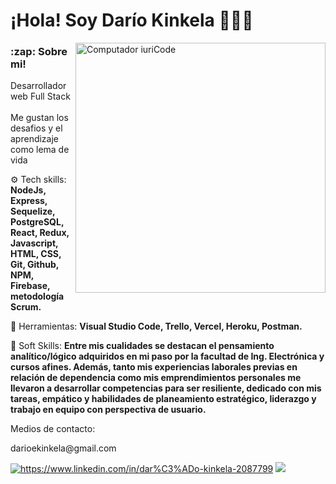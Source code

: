 <h1>¡Hola! Soy Darío Kinkela 👨🏻‍💻</h1>

<img src="https://raw.githubusercontent.com/MicaelliMedeiros/micaellimedeiros/master/image/computer-illustration.png" min-width="400px" max-width="400px" width="400px" align="right" margin="0 0 50px 0" alt="Computador iuriCode">

<h3>:zap: Sobre mi!</h3>
  
  <p align="left"> 
  Desarrollador web Full Stack <br/><br/>
  Me gustan los desafios y el aprendizaje como lema de vida
</p>

<p align="left">
  ⚙️ Tech skills: <strong>NodeJs, Express, Sequelize, PostgreSQL, React, Redux, Javascript, HTML, CSS, Git, Github, NPM, Firebase, metodología Scrum.</strong>
</p>


<p align="left">
  💼 Herramientas: <strong>Visual Studio Code, Trello, Vercel, Heroku, Postman.</strong>
</p>

<p align="left">
  🤝 Soft Skills: <strong>Entre mis cualidades se destacan el pensamiento analítico/lógico adquiridos en mi paso por la facultad de Ing. Electrónica y cursos afines. Además, tanto mis experiencias laborales previas en relación de dependencia como mis emprendimientos personales me llevaron a desarrollar competencias para ser resiliente, dedicado con mis tareas, empático y habilidades de planeamiento estratégico, liderazgo y trabajo en equipo con perspectiva de usuario.</strong>
</p>

<p align="left">
  Medios de contacto:
</p>

<p align="left">
  <p>darioekinkela@gmail.com</p>

  <a href="https://www.linkedin.com/in/dario-kinkela"  target="_BLANK" alt="Linkedin">
  <img src="https://img.shields.io/badge/-Linkedin-0e76a8?style=flat-square&logo=Linkedin&logoColor=white&link=LINK-DO-SEU-LINKEDIN" alt="https://www.linkedin.com/in/dar%C3%ADo-kinkela-2087799" /></a>

  <a href="https://api.whatsapp.com/send?phone=5493416040602"  target="_BLANK" alt="WhatsApp">
  <img src="https://img.shields.io/badge/-WhatsApp-25d366?style=flat-square&labelColor=25d366&logo=whatsapp&logoColor=white&link=API-DO-SEU-WHATSAPP"/></a>
</p>  




<!--
**dkinkel0/dkinkel0** is a ✨ _special_ ✨ repository because its `README.md` (this file) appears on your GitHub profile.

Here are some ideas to get you started:

- 🔭 I’m currently working on ...
- 🌱 I’m currently learning ...
- 👯 I’m looking to collaborate on ...
- 🤔 I’m looking for help with ...
- 💬 Ask me about ...
- 📫 How to reach me: ...
- 😄 Pronouns: ...
- ⚡ Fun fact: ...
-->
